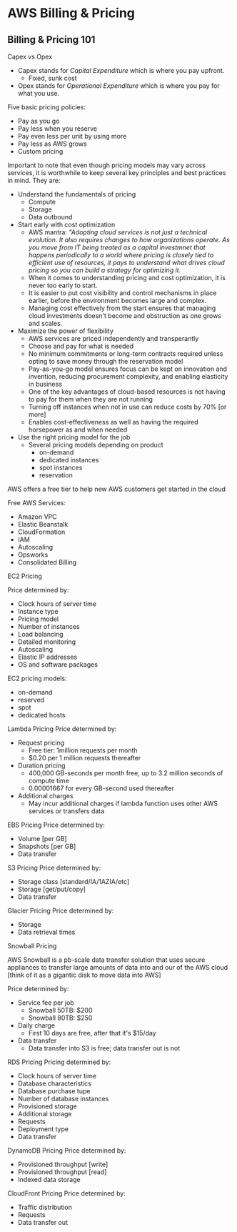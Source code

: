 # AWS Billing & Pricing # 

## Billing & Pricing 101 ## 

Capex vs Opex 
* Capex stands for _Capital Expenditure_ which is where you pay upfront. 
    * Fixed, sunk cost 
* Opex stands for _Operational Expenditure_ which is where you pay for what you use. 

Five basic pricing policies: 
* Pay as you go 
* Pay less when you reserve 
* Pay even less per unit by using more 
* Pay less as AWS grows 
* Custom pricing 

Important to note that even though pricing models may vary across services, it is worthwhile to keep several key principles and best practices in mind. They are: 
* Understand the fundamentals of pricing 
    * Compute 
    * Storage 
    * Data outbound 
* Start early with cost optimization 
    * AWS mantra: _"Adopting cloud services is not just a technical evolution. It also requires changes to how organizations operate. As you move from IT being treated as a capital investmnet that happens periodically to a world where pricing is closely tied to efficient use of resources, it pays to understand what drives cloud pricing so you can build a strategy for optimizing it._ 
    * When it comes to understanding pricing and cost optimization, it is never too early to start. 
    * It is easier to put cost visibility and control mechanisms in place earlier, before the environment becomes large and complex. 
    * Managing cost effectively from the start ensures that managing cloud investments doesn't become and obstruction as one grows and scales. 
* Maximize the power of flexibility 
    * AWS services are priced independently and transperantly 
    * Choose and pay for what is needed 
    * No minimum commitments or long-term contracts required unless opting to save money through the reservation model 
    * Pay-as-you-go model ensures focus can be kept on innovation and invention, reducing procurement complexity, and enabling elasticity in business 
    * One of the key advantages of cloud-based resources is not having to pay for them when they are not running 
    * Turning off instances when not in use can reduce costs by 70% [or more] 
    * Enables cost-effectiveness as well as having the required horsepower as and when needed 
* Use the right pricing model for the job 
    * Several pricing models depending on product 
        * on-demand 
        * dedicated instances 
        * spot instances 
        * reservation 

AWS offers a free tier to help new AWS customers get started in the cloud 

Free AWS Services: 
* Amazon VPC 
* Elastic Beanstalk 
* CloudFormation 
* IAM 
* Autoscaling 
* Opsworks 
* Consolidated Billing 

EC2 Pricing 

Price determined by: 
* Clock hours of server time 
* Instance type 
* Pricing model 
* Number of instances 
* Load balancing 
* Detailed monitoring 
* Autoscaling 
* Elastic IP addresses 
* OS and software packages 

EC2 pricing models: 
* on-demand 
* reserved 
* spot 
* dedicated hosts 

Lambda Pricing 
Price determined by: 
* Request pricing 
    * Free tier: 1million requests per month 
    * $0.20 per 1 million requests thereafter 
* Duration pricing 
    * 400,000 GB-seconds per month free, up to 3.2 million seconds of compute time 
    * 0.00001667 for every GB-second used thereafter 
* Additional charges 
    * May incur additional charges if lambda function uses other AWS services or transfers data 

EBS Pricing 
Price determined by: 
* Volume [per GB] 
* Snapshots [per GB] 
* Data transfer 

S3 Pricing 
Price determined by: 
* Storage class [standard/IA/1AZIA/etc] 
* Storage [get/put/copy] 
* Data transfer 

Glacier Pricing 
Price determined by: 
* Storage 
* Data retrieval times 

Snowball Pricing 

AWS Snowball is a pb-scale data transfer solution that uses secure appliances to transfer large amounts of data into and our of the AWS cloud [think of it as a gigantic disk to move data into AWS] 

Price determined by: 
* Service fee per job 
    * Snowball 50TB: $200 
    * Snowball 80TB: $250 
* Daily charge 
    * First 10 days are free, after that it's $15/day 
* Data transfer 
    * Data transfer into S3 is free; data transfer out is not

RDS Pricing 
Pricing determined by: 
* Clock hours of server time 
* Database characteristics 
* Database purchase tupe 
* Number of database instances 
* Provisioned storage 
* Additional storage 
* Requests 
* Deployment type 
* Data transfer 

DynamoDB Pricing 
Price determined by: 
* Provisioned throughput [write] 
* Provisioned throughput [read] 
* Indexed data storage 

CloudFront Pricing 
Price determined by: 
* Traffic distribution 
* Requests 
* Data transfer out 

